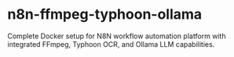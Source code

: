 # n8n-ffmpeg-typhoon-ollama
Complete Docker setup for N8N workflow automation platform with integrated FFmpeg, Typhoon OCR, and Ollama LLM capabilities.
